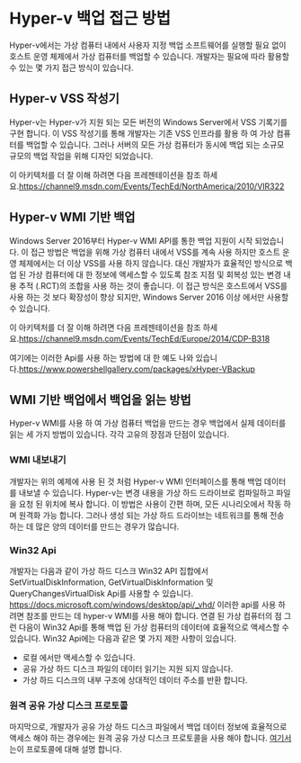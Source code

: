 # <a name="hyper-v-backup-approaches"></a>Hyper-v 백업 접근 방법
Hyper-v에서는 가상 컴퓨터 내에서 사용자 지정 백업 소프트웨어를 실행할 필요 없이 호스트 운영 체제에서 가상 컴퓨터를 백업할 수 있습니다.  개발자는 필요에 따라 활용할 수 있는 몇 가지 접근 방식이 있습니다.
## <a name="hyper-v-vss-writer"></a>Hyper-v VSS 작성기
Hyper-v는 Hyper-v가 지원 되는 모든 버전의 Windows Server에서 VSS 기록기를 구현 합니다.  이 VSS 작성기를 통해 개발자는 기존 VSS 인프라를 활용 하 여 가상 컴퓨터를 백업할 수 있습니다.  그러나 서버의 모든 가상 컴퓨터가 동시에 백업 되는 소규모 규모의 백업 작업을 위해 디자인 되었습니다.

이 아키텍처를 더 잘 이해 하려면 다음 프레젠테이션을 참조 하세요.https://channel9.msdn.com/Events/TechEd/NorthAmerica/2010/VIR322
## <a name="hyper-v-wmi-based-backup"></a>Hyper-v WMI 기반 백업
Windows Server 2016부터 Hyper-v WMI API를 통한 백업 지원이 시작 되었습니다.  이 접근 방법은 백업을 위해 가상 컴퓨터 내에서 VSS를 계속 사용 하지만 호스트 운영 체제에서는 더 이상 VSS를 사용 하지 않습니다.  대신 개발자가 효율적인 방식으로 백업 된 가상 컴퓨터에 대 한 정보에 액세스할 수 있도록 참조 지점 및 회복성 있는 변경 내용 추적 (.RCT)의 조합을 사용 하는 것이 좋습니다.  이 접근 방식은 호스트에서 VSS를 사용 하는 것 보다 확장성이 향상 되지만, Windows Server 2016 이상 에서만 사용할 수 있습니다.

이 아키텍처를 더 잘 이해 하려면 다음 프레젠테이션을 참조 하세요.https://channel9.msdn.com/Events/TechEd/Europe/2014/CDP-B318 

여기에는 이러한 Api를 사용 하는 방법에 대 한 예도 나와 있습니다.https://www.powershellgallery.com/packages/xHyper-VBackup
## <a name="methods-for-reading-backups-from-wmi-based-backup"></a>WMI 기반 백업에서 백업을 읽는 방법
Hyper-v WMI를 사용 하 여 가상 컴퓨터 백업을 만드는 경우 백업에서 실제 데이터를 읽는 세 가지 방법이 있습니다.  각각 고유의 장점과 단점이 있습니다.
### <a name="wmi-export"></a>WMI 내보내기
개발자는 위의 예제에 사용 된 것 처럼 Hyper-v WMI 인터페이스를 통해 백업 데이터를 내보낼 수 있습니다.  Hyper-v는 변경 내용을 가상 하드 드라이브로 컴파일하고 파일을 요청 된 위치에 복사 합니다.  이 방법은 사용이 간편 하며, 모든 시나리오에서 작동 하며 원격화 가능 합니다.  그러나 생성 되는 가상 하드 드라이브는 네트워크를 통해 전송 하는 데 많은 양의 데이터를 만드는 경우가 많습니다.
### <a name="win32-apis"></a>Win32 Api
개발자는 다음과 같이 가상 하드 디스크 Win32 API 집합에서 SetVirtualDiskInformation, GetVirtualDiskInformation 및 QueryChangesVirtualDisk Api를 사용할 수 있습니다. https://docs.microsoft.com/windows/desktop/api/_vhd/ 이러한 api를 사용 하려면 참조를 만드는 데 hyper-v WMI를 사용 해야 합니다. 연결 된 가상 컴퓨터의 점  그런 다음이 Win32 Api를 통해 백업 된 가상 컴퓨터의 데이터에 효율적으로 액세스할 수 있습니다.  Win32 Api에는 다음과 같은 몇 가지 제한 사항이 있습니다.
* 로컬 에서만 액세스할 수 있습니다.
* 공유 가상 하드 디스크 파일의 데이터 읽기는 지원 되지 않습니다.
* 가상 하드 디스크의 내부 구조에 상대적인 데이터 주소를 반환 합니다.

### <a name="remote-shared-virtual-disk-protocol"></a>원격 공유 가상 디스크 프로토콜
마지막으로, 개발자가 공유 가상 하드 디스크 파일에서 백업 데이터 정보에 효율적으로 액세스 해야 하는 경우에는 원격 공유 가상 디스크 프로토콜을 사용 해야 합니다.  [여기서](https://docs.microsoft.com/openspecs/windows_protocols/ms-rsvd/c865c326-47d6-4a91-a62d-0e8f26007d15)는이 프로토콜에 대해 설명 합니다.
